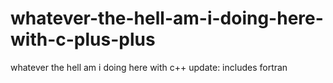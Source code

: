 # whatever-the-hell-am-i-doing-here-with-c-plus-plus
whatever the hell am i doing here with c++
update: includes fortran
